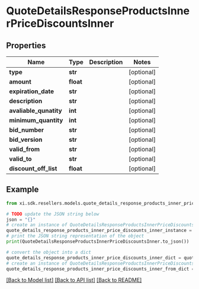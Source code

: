 # QuoteDetailsResponseProductsInnerPriceDiscountsInner


## Properties

Name | Type | Description | Notes
------------ | ------------- | ------------- | -------------
**type** | **str** |  | [optional] 
**amount** | **float** |  | [optional] 
**expiration_date** | **str** |  | [optional] 
**description** | **str** |  | [optional] 
**avaliable_qunatity** | **int** |  | [optional] 
**minimum_quantity** | **int** |  | [optional] 
**bid_number** | **str** |  | [optional] 
**bid_version** | **str** |  | [optional] 
**valid_from** | **str** |  | [optional] 
**valid_to** | **str** |  | [optional] 
**discount_off_list** | **float** |  | [optional] 

## Example

```python
from xi.sdk.resellers.models.quote_details_response_products_inner_price_discounts_inner import QuoteDetailsResponseProductsInnerPriceDiscountsInner

# TODO update the JSON string below
json = "{}"
# create an instance of QuoteDetailsResponseProductsInnerPriceDiscountsInner from a JSON string
quote_details_response_products_inner_price_discounts_inner_instance = QuoteDetailsResponseProductsInnerPriceDiscountsInner.from_json(json)
# print the JSON string representation of the object
print(QuoteDetailsResponseProductsInnerPriceDiscountsInner.to_json())

# convert the object into a dict
quote_details_response_products_inner_price_discounts_inner_dict = quote_details_response_products_inner_price_discounts_inner_instance.to_dict()
# create an instance of QuoteDetailsResponseProductsInnerPriceDiscountsInner from a dict
quote_details_response_products_inner_price_discounts_inner_from_dict = QuoteDetailsResponseProductsInnerPriceDiscountsInner.from_dict(quote_details_response_products_inner_price_discounts_inner_dict)
```
[[Back to Model list]](../README.md#documentation-for-models) [[Back to API list]](../README.md#documentation-for-api-endpoints) [[Back to README]](../README.md)


